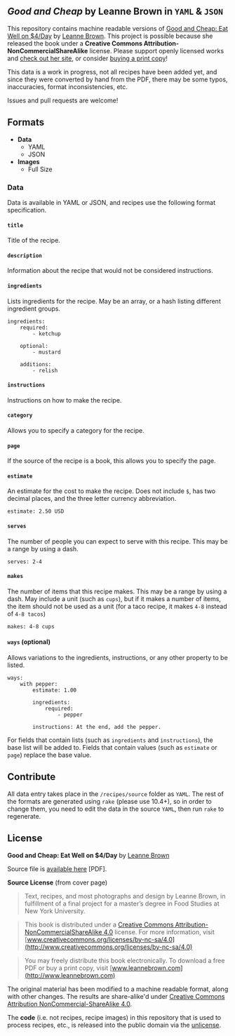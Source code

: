 ## *Good and Cheap* by Leanne Brown in `YAML` & `JSON`

This repository contains machine readable versions of [Good and Cheap: Eat Well on $4/Day](http://www.leannebrown.com/buy/good-and-cheap) by [Leanne Brown](http://www.leannebrown.com). This project is possible because she released the book under a **Creative Commons Attribution-NonCommercialShareAlike** license. Please support openly licensed works and [check out her site](http://www.leannebrown.com), or consider [buying a print copy](http://www.leannebrown.com/buy/good-and-cheap)!

This data is a work in progress, not all recipes have been added yet, and since they were converted by hand from the PDF, there may be some typos, inaccuracies, format inconsistencies, etc.

Issues and pull requests are welcome!

## Formats

- **Data**
	- YAML
	- JSON
- **Images**
	- Full Size

### Data
Data is available in YAML or JSON, and recipes use the following format specification. 

#### `title`
Title of the recipe.

#### `description`
Information about the recipe that would not be considered instructions.

#### `ingredients`
Lists ingredients for the recipe. May be an array, or a hash listing different ingredient groups.

	ingredients:
		required: 
			- ketchup

		optional: 
			- mustard

		additions: 
			- relish

#### `instructions`
Instructions on how to make the recipe.

#### `category`
Allows you to specify a category for the recipe.

#### `page`
If the source of the recipe is a book, this allows you to specify the page. 

#### `estimate`
An estimate for the cost to make the recipe. Does not include `$`, has two decimal places, and the three letter currency abbreviation. 

	estimate: 2.50 USD

#### `serves`
The number of people you can expect to serve with this recipe. This may be a range by using a dash.

	serves: 2-4

#### `makes`
The number of items that this recipe makes. This may be a range by using a dash. May include a unit (such as `cups`), but if it makes a number of items, the item should not be used as a unit (for a taco recipe, it makes `4-8` instead of `4-8 tacos`)

	makes: 4-8 cups

#### `ways` (optional)
Allows variations to the ingredients, instructions, or any other property to be listed. 

	ways:
		with pepper:
			estimate: 1.00
		
			ingredients:
				required:
					- pepper

			instructions: At the end, add the pepper.

For fields that contain lists (such as `ingredients` and `instructions`), the base list will be added to. Fields that contain values (such as `estimate` or `page`) replace the base value.

## Contribute
All data entry takes place in the `/recipes/source` folder as `YAML`. The rest of the formats are generated using `rake` (please use 10.4+), so in order to change them, you need to edit the data in the source `YAML`, then run `rake` to regenerate. 

## License
**Good and Cheap: Eat Well on $4/Day** by [Leanne Brown](http://www.leannebrown.com)

Source file is [available here](http://www.leannebrown.com/good-and-cheap.pdf) [PDF].

**Source License** (from cover page)

> Text, recipes, and most photographs and design by Leanne Brown, in fulfillment of a final project for a master’s degree in Food Studies at New York University.

> This book is distributed under a [Creative Commons Attribution-NonCommercialShareAlike 4.0](http://www.creativecommons.org/licenses/by-nc-sa/4.0) license. For more information, visit [www.creativecommons.org/licenses/by-nc-sa/4.0](http://www.creativecommons.org/licenses/by-nc-sa/4.0)

> You may freely distribute this book electronically. To download a free PDF or buy a print copy, visit [www.leannebrown.com](http://www.leannebrown.com)

The original material has been modified to a machine readable format, along with other changes. The results are share-alike'd under [Creative Commons Attribution NonCommercial-ShareAlike 4.0](http://www.creativecommons.org/licenses/by-nc-sa/4.0).

The **code** (i.e. not recipes, recipe images) in this repository that is used to process recipes, etc., is released into the public domain via the [unlicense](http://unlicense.org).